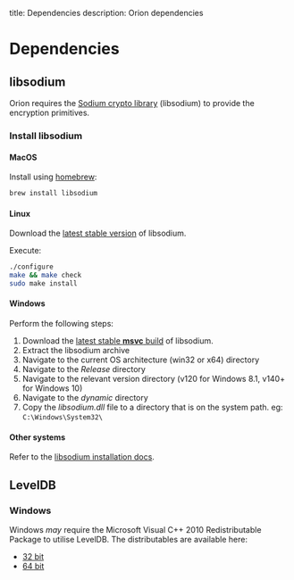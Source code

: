 title: Dependencies
description: Orion dependencies  
<!--- END of page meta data -->

# Dependencies

## libsodium

Orion requires the [Sodium crypto library](https://download.libsodium.org/doc/) (libsodium) to provide the encryption 
primitives.
 
### Install libsodium

#### MacOS

Install using [homebrew](https://brew.sh/):
```bash
brew install libsodium
```

#### Linux

Download the [latest stable version](https://download.libsodium.org/libsodium/releases/LATEST.tar.gz) 
of libsodium.
 
Execute:
``` bash
./configure
make && make check
sudo make install
```

#### Windows

Perform the following steps:

1. Download the [latest stable **msvc** build](https://download.libsodium.org/libsodium/releases/) of libsodium.
1. Extract the libsodium archive
1. Navigate to the current OS architecture (win32 or x64) directory
1. Navigate to the _Release_ directory
1. Navigate to the relevant version directory (v120 for Windows 8.1, v140+ for Windows 10)
1. Navigate to the _dynamic_ directory
1. Copy the _libsodium.dll_ file to a directory that is on the system path.  eg: `C:\Windows\System32\`

#### Other systems

Refer to the [libsodium installation docs](https://download.libsodium.org/doc/installation/). 

## LevelDB

### Windows

Windows _may_ require the Microsoft Visual C++ 2010 Redistributable Package to utilise LevelDB.  The distributables are available here:

* [32 bit](https://www.microsoft.com/en-au/download/details.aspx?id=5555)
* [64 bit](https://www.microsoft.com/en-au/download/details.aspx?id=14632)
